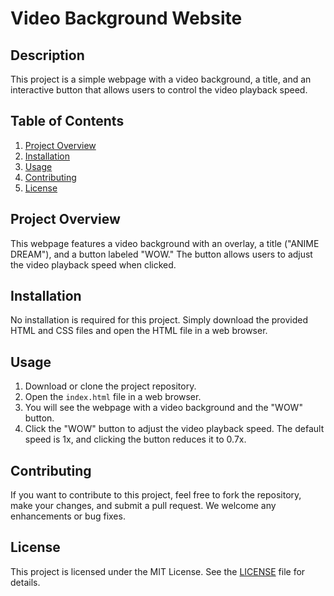 # Video Background Website

## Description
This project is a simple webpage with a video background, a title, and an interactive button that allows users to control the video playback speed.

## Table of Contents
1. [Project Overview](#project-overview)
2. [Installation](#installation)
3. [Usage](#usage)
4. [Contributing](#contributing)
5. [License](#license)

## Project Overview
This webpage features a video background with an overlay, a title ("ANIME DREAM"), and a button labeled "WOW." The button allows users to adjust the video playback speed when clicked.

## Installation
No installation is required for this project. Simply download the provided HTML and CSS files and open the HTML file in a web browser.

## Usage
1. Download or clone the project repository.
2. Open the `index.html` file in a web browser.
3. You will see the webpage with a video background and the "WOW" button.
4. Click the "WOW" button to adjust the video playback speed. The default speed is 1x, and clicking the button reduces it to 0.7x.

## Contributing
If you want to contribute to this project, feel free to fork the repository, make your changes, and submit a pull request. We welcome any enhancements or bug fixes.

## License
This project is licensed under the MIT License. See the [LICENSE](#) file for details.
